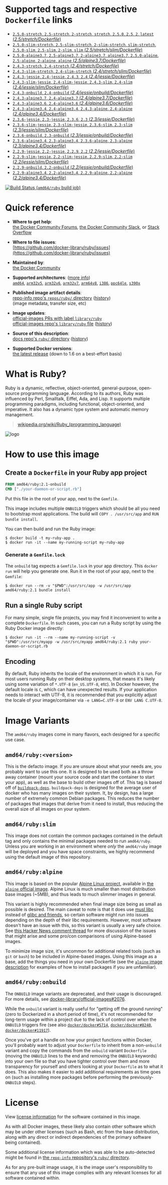 <!--

********************************************************************************

WARNING:

    DO NOT EDIT "ruby/README.md"

    IT IS AUTO-GENERATED

    (from the other files in "ruby/" combined with a set of templates)

********************************************************************************

-->

# Supported tags and respective `Dockerfile` links

-	[`2.5.0-stretch`, `2.5-stretch`, `2-stretch`, `stretch`, `2.5.0`, `2.5`, `2`, `latest` (*2.5/stretch/Dockerfile*)](https://github.com/docker-library/ruby/blob/c9a4472a019d18aba1fdab6a63b96474b40ca191/2.5/stretch/Dockerfile)
-	[`2.5.0-slim-stretch`, `2.5-slim-stretch`, `2-slim-stretch`, `slim-stretch`, `2.5.0-slim`, `2.5-slim`, `2-slim`, `slim` (*2.5/stretch/slim/Dockerfile*)](https://github.com/docker-library/ruby/blob/c9a4472a019d18aba1fdab6a63b96474b40ca191/2.5/stretch/slim/Dockerfile)
-	[`2.5.0-alpine3.7`, `2.5-alpine3.7`, `2-alpine3.7`, `alpine3.7`, `2.5.0-alpine`, `2.5-alpine`, `2-alpine`, `alpine` (*2.5/alpine3.7/Dockerfile*)](https://github.com/docker-library/ruby/blob/c9a4472a019d18aba1fdab6a63b96474b40ca191/2.5/alpine3.7/Dockerfile)
-	[`2.4.3-stretch`, `2.4-stretch` (*2.4/stretch/Dockerfile*)](https://github.com/docker-library/ruby/blob/c9a4472a019d18aba1fdab6a63b96474b40ca191/2.4/stretch/Dockerfile)
-	[`2.4.3-slim-stretch`, `2.4-slim-stretch` (*2.4/stretch/slim/Dockerfile*)](https://github.com/docker-library/ruby/blob/c9a4472a019d18aba1fdab6a63b96474b40ca191/2.4/stretch/slim/Dockerfile)
-	[`2.4.3-jessie`, `2.4-jessie`, `2.4.3`, `2.4` (*2.4/jessie/Dockerfile*)](https://github.com/docker-library/ruby/blob/c9a4472a019d18aba1fdab6a63b96474b40ca191/2.4/jessie/Dockerfile)
-	[`2.4.3-slim-jessie`, `2.4-slim-jessie`, `2.4.3-slim`, `2.4-slim` (*2.4/jessie/slim/Dockerfile*)](https://github.com/docker-library/ruby/blob/c9a4472a019d18aba1fdab6a63b96474b40ca191/2.4/jessie/slim/Dockerfile)
-	[`2.4.3-onbuild`, `2.4-onbuild` (*2.4/jessie/onbuild/Dockerfile*)](https://github.com/docker-library/ruby/blob/a6918175fd506b46bf2d8f899f4faa40e72296fb/2.4/jessie/onbuild/Dockerfile)
-	[`2.4.3-alpine3.7`, `2.4-alpine3.7` (*2.4/alpine3.7/Dockerfile*)](https://github.com/docker-library/ruby/blob/c9a4472a019d18aba1fdab6a63b96474b40ca191/2.4/alpine3.7/Dockerfile)
-	[`2.4.3-alpine3.6`, `2.4-alpine3.6` (*2.4/alpine3.6/Dockerfile*)](https://github.com/docker-library/ruby/blob/c9a4472a019d18aba1fdab6a63b96474b40ca191/2.4/alpine3.6/Dockerfile)
-	[`2.4.3-alpine3.4`, `2.4-alpine3.4`, `2.4.3-alpine`, `2.4-alpine` (*2.4/alpine3.4/Dockerfile*)](https://github.com/docker-library/ruby/blob/c9a4472a019d18aba1fdab6a63b96474b40ca191/2.4/alpine3.4/Dockerfile)
-	[`2.3.6-jessie`, `2.3-jessie`, `2.3.6`, `2.3` (*2.3/jessie/Dockerfile*)](https://github.com/docker-library/ruby/blob/c9a4472a019d18aba1fdab6a63b96474b40ca191/2.3/jessie/Dockerfile)
-	[`2.3.6-slim-jessie`, `2.3-slim-jessie`, `2.3.6-slim`, `2.3-slim` (*2.3/jessie/slim/Dockerfile*)](https://github.com/docker-library/ruby/blob/c9a4472a019d18aba1fdab6a63b96474b40ca191/2.3/jessie/slim/Dockerfile)
-	[`2.3.6-onbuild`, `2.3-onbuild` (*2.3/jessie/onbuild/Dockerfile*)](https://github.com/docker-library/ruby/blob/a6918175fd506b46bf2d8f899f4faa40e72296fb/2.3/jessie/onbuild/Dockerfile)
-	[`2.3.6-alpine3.4`, `2.3-alpine3.4`, `2.3.6-alpine`, `2.3-alpine` (*2.3/alpine3.4/Dockerfile*)](https://github.com/docker-library/ruby/blob/c9a4472a019d18aba1fdab6a63b96474b40ca191/2.3/alpine3.4/Dockerfile)
-	[`2.2.9-jessie`, `2.2-jessie`, `2.2.9`, `2.2` (*2.2/jessie/Dockerfile*)](https://github.com/docker-library/ruby/blob/c9a4472a019d18aba1fdab6a63b96474b40ca191/2.2/jessie/Dockerfile)
-	[`2.2.9-slim-jessie`, `2.2-slim-jessie`, `2.2.9-slim`, `2.2-slim` (*2.2/jessie/slim/Dockerfile*)](https://github.com/docker-library/ruby/blob/c9a4472a019d18aba1fdab6a63b96474b40ca191/2.2/jessie/slim/Dockerfile)
-	[`2.2.9-onbuild`, `2.2-onbuild` (*2.2/jessie/onbuild/Dockerfile*)](https://github.com/docker-library/ruby/blob/a6918175fd506b46bf2d8f899f4faa40e72296fb/2.2/jessie/onbuild/Dockerfile)
-	[`2.2.9-alpine3.4`, `2.2-alpine3.4`, `2.2.9-alpine`, `2.2-alpine` (*2.2/alpine3.4/Dockerfile*)](https://github.com/docker-library/ruby/blob/c9a4472a019d18aba1fdab6a63b96474b40ca191/2.2/alpine3.4/Dockerfile)

[![Build Status](https://doi-janky.infosiftr.net/job/multiarch/job/amd64/job/ruby/badge/icon) (`amd64/ruby` build job)](https://doi-janky.infosiftr.net/job/multiarch/job/amd64/job/ruby/)

# Quick reference

-	**Where to get help**:  
	[the Docker Community Forums](https://forums.docker.com/), [the Docker Community Slack](https://blog.docker.com/2016/11/introducing-docker-community-directory-docker-community-slack/), or [Stack Overflow](https://stackoverflow.com/search?tab=newest&q=docker)

-	**Where to file issues**:  
	[https://github.com/docker-library/ruby/issues](https://github.com/docker-library/ruby/issues)

-	**Maintained by**:  
	[the Docker Community](https://github.com/docker-library/ruby)

-	**Supported architectures**: ([more info](https://github.com/docker-library/official-images#architectures-other-than-amd64))  
	[`amd64`](https://hub.docker.com/r/amd64/ruby/), [`arm32v5`](https://hub.docker.com/r/arm32v5/ruby/), [`arm32v6`](https://hub.docker.com/r/arm32v6/ruby/), [`arm32v7`](https://hub.docker.com/r/arm32v7/ruby/), [`arm64v8`](https://hub.docker.com/r/arm64v8/ruby/), [`i386`](https://hub.docker.com/r/i386/ruby/), [`ppc64le`](https://hub.docker.com/r/ppc64le/ruby/), [`s390x`](https://hub.docker.com/r/s390x/ruby/)

-	**Published image artifact details**:  
	[repo-info repo's `repos/ruby/` directory](https://github.com/docker-library/repo-info/blob/master/repos/ruby) ([history](https://github.com/docker-library/repo-info/commits/master/repos/ruby))  
	(image metadata, transfer size, etc)

-	**Image updates**:  
	[official-images PRs with label `library/ruby`](https://github.com/docker-library/official-images/pulls?q=label%3Alibrary%2Fruby)  
	[official-images repo's `library/ruby` file](https://github.com/docker-library/official-images/blob/master/library/ruby) ([history](https://github.com/docker-library/official-images/commits/master/library/ruby))

-	**Source of this description**:  
	[docs repo's `ruby/` directory](https://github.com/docker-library/docs/tree/master/ruby) ([history](https://github.com/docker-library/docs/commits/master/ruby))

-	**Supported Docker versions**:  
	[the latest release](https://github.com/docker/docker-ce/releases/latest) (down to 1.6 on a best-effort basis)

# What is Ruby?

Ruby is a dynamic, reflective, object-oriented, general-purpose, open-source programming language. According to its authors, Ruby was influenced by Perl, Smalltalk, Eiffel, Ada, and Lisp. It supports multiple programming paradigms, including functional, object-oriented, and imperative. It also has a dynamic type system and automatic memory management.

> [wikipedia.org/wiki/Ruby_(programming_language)](https://en.wikipedia.org/wiki/Ruby_%28programming_language%29)

![logo](https://raw.githubusercontent.com/docker-library/docs/01c12653951b2fe592c1f93a13b4e289ada0e3a1/ruby/logo.png)

# How to use this image

## Create a `Dockerfile` in your Ruby app project

```dockerfile
FROM amd64/ruby:2.1-onbuild
CMD ["./your-daemon-or-script.rb"]
```

Put this file in the root of your app, next to the `Gemfile`.

This image includes multiple `ONBUILD` triggers which should be all you need to bootstrap most applications. The build will `COPY . /usr/src/app` and `RUN
bundle install`.

You can then build and run the Ruby image:

```console
$ docker build -t my-ruby-app .
$ docker run -it --name my-running-script my-ruby-app
```

### Generate a `Gemfile.lock`

The `onbuild` tag expects a `Gemfile.lock` in your app directory. This `docker run` will help you generate one. Run it in the root of your app, next to the `Gemfile`:

```console
$ docker run --rm -v "$PWD":/usr/src/app -w /usr/src/app amd64/ruby:2.1 bundle install
```

## Run a single Ruby script

For many simple, single file projects, you may find it inconvenient to write a complete `Dockerfile`. In such cases, you can run a Ruby script by using the Ruby Docker image directly:

```console
$ docker run -it --rm --name my-running-script -v "$PWD":/usr/src/myapp -w /usr/src/myapp amd64/ruby:2.1 ruby your-daemon-or-script.rb
```

## Encoding

By default, Ruby inherits the locale of the environment in which it is run. For most users running Ruby on their desktop systems, that means it's likely using some variation of `*.UTF-8` (`en_US.UTF-8`, etc). In Docker however, the default locale is `C`, which can have unexpected results. If your application needs to interact with UTF-8, it is recommended that you explicitly adjust the locale of your image/container via `-e LANG=C.UTF-8` or `ENV LANG C.UTF-8`.

# Image Variants

The `amd64/ruby` images come in many flavors, each designed for a specific use case.

## `amd64/ruby:<version>`

This is the defacto image. If you are unsure about what your needs are, you probably want to use this one. It is designed to be used both as a throw away container (mount your source code and start the container to start your app), as well as the base to build other images off of. This tag is based off of [`buildpack-deps`](https://registry.hub.docker.com/_/buildpack-deps/). `buildpack-deps` is designed for the average user of docker who has many images on their system. It, by design, has a large number of extremely common Debian packages. This reduces the number of packages that images that derive from it need to install, thus reducing the overall size of all images on your system.

## `amd64/ruby:slim`

This image does not contain the common packages contained in the default tag and only contains the minimal packages needed to run `amd64/ruby`. Unless you are working in an environment where *only* the `amd64/ruby` image will be deployed and you have space constraints, we highly recommend using the default image of this repository.

## `amd64/ruby:alpine`

This image is based on the popular [Alpine Linux project](http://alpinelinux.org), available in [the `alpine` official image](https://hub.docker.com/_/alpine). Alpine Linux is much smaller than most distribution base images (~5MB), and thus leads to much slimmer images in general.

This variant is highly recommended when final image size being as small as possible is desired. The main caveat to note is that it does use [musl libc](http://www.musl-libc.org) instead of [glibc and friends](http://www.etalabs.net/compare_libcs.html), so certain software might run into issues depending on the depth of their libc requirements. However, most software doesn't have an issue with this, so this variant is usually a very safe choice. See [this Hacker News comment thread](https://news.ycombinator.com/item?id=10782897) for more discussion of the issues that might arise and some pro/con comparisons of using Alpine-based images.

To minimize image size, it's uncommon for additional related tools (such as `git` or `bash`) to be included in Alpine-based images. Using this image as a base, add the things you need in your own Dockerfile (see the [`alpine` image description](https://hub.docker.com/_/alpine/) for examples of how to install packages if you are unfamiliar).

## `amd64/ruby:onbuild`

The `ONBUILD` image variants are deprecated, and their usage is discouraged. For more details, see [docker-library/official-images#2076](https://github.com/docker-library/official-images/issues/2076).

While the `onbuild` variant is really useful for "getting off the ground running" (zero to Dockerized in a short period of time), it's not recommended for long-term usage within a project due to the lack of control over *when* the `ONBUILD` triggers fire (see also [`docker/docker#5714`](https://github.com/docker/docker/issues/5714), [`docker/docker#8240`](https://github.com/docker/docker/issues/8240), [`docker/docker#11917`](https://github.com/docker/docker/issues/11917)).

Once you've got a handle on how your project functions within Docker, you'll probably want to adjust your `Dockerfile` to inherit from a non-`onbuild` variant and copy the commands from the `onbuild` variant `Dockerfile` (moving the `ONBUILD` lines to the end and removing the `ONBUILD` keywords) into your own file so that you have tighter control over them and more transparency for yourself and others looking at your `Dockerfile` as to what it does. This also makes it easier to add additional requirements as time goes on (such as installing more packages before performing the previously-`ONBUILD` steps).

# License

View [license information](https://www.ruby-lang.org/en/about/license.txt) for the software contained in this image.

As with all Docker images, these likely also contain other software which may be under other licenses (such as Bash, etc from the base distribution, along with any direct or indirect dependencies of the primary software being contained).

Some additional license information which was able to be auto-detected might be found in [the `repo-info` repository's `ruby/` directory](https://github.com/docker-library/repo-info/tree/master/repos/ruby).

As for any pre-built image usage, it is the image user's responsibility to ensure that any use of this image complies with any relevant licenses for all software contained within.
